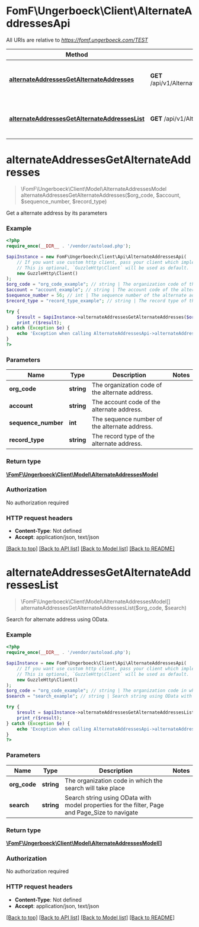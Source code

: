 # FomF\Ungerboeck\Client\AlternateAddressesApi

All URIs are relative to *https://fomf.ungerboeck.com/TEST*

Method | HTTP request | Description
------------- | ------------- | -------------
[**alternateAddressesGetAlternateAddresses**](AlternateAddressesApi.md#alternateAddressesGetAlternateAddresses) | **GET** /api/v1/AlternateAddresses/{OrgCode}/{Account}/{SequenceNumber}/{RecordType} | Get a alternate address by its parameters
[**alternateAddressesGetAlternateAddressesList**](AlternateAddressesApi.md#alternateAddressesGetAlternateAddressesList) | **GET** /api/v1/AlternateAddresses/{OrgCode} | Search for alternate address using OData.


# **alternateAddressesGetAlternateAddresses**
> \FomF\Ungerboeck\Client\Model\AlternateAddressesModel alternateAddressesGetAlternateAddresses($org_code, $account, $sequence_number, $record_type)

Get a alternate address by its parameters

### Example
```php
<?php
require_once(__DIR__ . '/vendor/autoload.php');

$apiInstance = new FomF\Ungerboeck\Client\Api\AlternateAddressesApi(
    // If you want use custom http client, pass your client which implements `GuzzleHttp\ClientInterface`.
    // This is optional, `GuzzleHttp\Client` will be used as default.
    new GuzzleHttp\Client()
);
$org_code = "org_code_example"; // string | The organization code of the alternate address.
$account = "account_example"; // string | The account code of the alternate address.
$sequence_number = 56; // int | The sequence number of the alternate address.
$record_type = "record_type_example"; // string | The record type of the alternate address.

try {
    $result = $apiInstance->alternateAddressesGetAlternateAddresses($org_code, $account, $sequence_number, $record_type);
    print_r($result);
} catch (Exception $e) {
    echo 'Exception when calling AlternateAddressesApi->alternateAddressesGetAlternateAddresses: ', $e->getMessage(), PHP_EOL;
}
?>
```

### Parameters

Name | Type | Description  | Notes
------------- | ------------- | ------------- | -------------
 **org_code** | **string**| The organization code of the alternate address. |
 **account** | **string**| The account code of the alternate address. |
 **sequence_number** | **int**| The sequence number of the alternate address. |
 **record_type** | **string**| The record type of the alternate address. |

### Return type

[**\FomF\Ungerboeck\Client\Model\AlternateAddressesModel**](../Model/AlternateAddressesModel.md)

### Authorization

No authorization required

### HTTP request headers

 - **Content-Type**: Not defined
 - **Accept**: application/json, text/json

[[Back to top]](#) [[Back to API list]](../../README.md#documentation-for-api-endpoints) [[Back to Model list]](../../README.md#documentation-for-models) [[Back to README]](../../README.md)

# **alternateAddressesGetAlternateAddressesList**
> \FomF\Ungerboeck\Client\Model\AlternateAddressesModel[] alternateAddressesGetAlternateAddressesList($org_code, $search)

Search for alternate address using OData.

### Example
```php
<?php
require_once(__DIR__ . '/vendor/autoload.php');

$apiInstance = new FomF\Ungerboeck\Client\Api\AlternateAddressesApi(
    // If you want use custom http client, pass your client which implements `GuzzleHttp\ClientInterface`.
    // This is optional, `GuzzleHttp\Client` will be used as default.
    new GuzzleHttp\Client()
);
$org_code = "org_code_example"; // string | The organization code in which the search will take place
$search = "search_example"; // string | Search string using OData with model properties for the filter, Page and Page_Size to navigate

try {
    $result = $apiInstance->alternateAddressesGetAlternateAddressesList($org_code, $search);
    print_r($result);
} catch (Exception $e) {
    echo 'Exception when calling AlternateAddressesApi->alternateAddressesGetAlternateAddressesList: ', $e->getMessage(), PHP_EOL;
}
?>
```

### Parameters

Name | Type | Description  | Notes
------------- | ------------- | ------------- | -------------
 **org_code** | **string**| The organization code in which the search will take place |
 **search** | **string**| Search string using OData with model properties for the filter, Page and Page_Size to navigate |

### Return type

[**\FomF\Ungerboeck\Client\Model\AlternateAddressesModel[]**](../Model/AlternateAddressesModel.md)

### Authorization

No authorization required

### HTTP request headers

 - **Content-Type**: Not defined
 - **Accept**: application/json, text/json

[[Back to top]](#) [[Back to API list]](../../README.md#documentation-for-api-endpoints) [[Back to Model list]](../../README.md#documentation-for-models) [[Back to README]](../../README.md)

